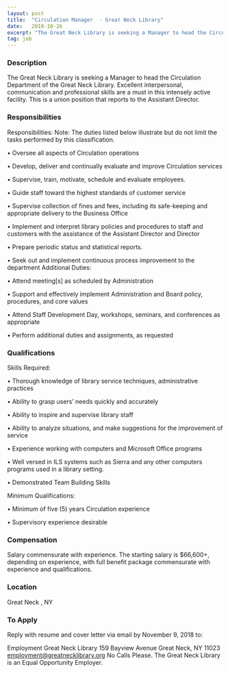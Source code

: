 ```yaml
---
layout: post
title:  "Circulation Manager  - Great Neck Library"
date:   2018-10-26
excerpt: "The Great Neck Library is seeking a Manager to head the Circulation Department of the Great Neck Library.  Excellent interpersonal, communication and professional skills are a must in this intensely active facility. This is a union position that reports to the Assistant Director."
tag: job
---
```


### Description   

The Great Neck Library is seeking a Manager to head the Circulation Department of the Great Neck Library.  Excellent interpersonal, communication and professional skills are a must in this intensely active facility. This is a union position that reports to the Assistant Director.


### Responsibilities   

Responsibilities:
Note: The duties listed below illustrate but do not limit the tasks performed by this classification.

• 	Oversee all aspects of Circulation operations

• 	Develop, deliver and continually evaluate and improve Circulation services

• 	Supervise, train, motivate, schedule and evaluate employees. 

• 	Guide staff toward the highest standards of customer service

• 	Supervise collection of fines and fees, including its safe-keeping and appropriate delivery to the Business Office

• 	Implement and interpret library policies and procedures to staff and customers with the assistance of the Assistant Director and Director

• 	Prepare periodic status and statistical reports.

• 	Seek out and implement continuous process improvement to the department
Additional Duties:

• 	Attend meeting[s] as scheduled by Administration

• 	Support and effectively implement Administration and Board policy, procedures, and core values

• 	Attend Staff Development Day, workshops, seminars, and conferences as appropriate

• 	Perform additional duties and assignments, as requested



### Qualifications   

Skills Required:

• 	Thorough knowledge of library service techniques, administrative practices

• 	Ability to grasp users’ needs quickly and accurately

• 	Ability to inspire and supervise library staff

• 	Ability to analyze situations, and make suggestions for the improvement of service

• 	Experience working with computers and Microsoft Office programs

• 	Well versed in ILS systems such as Sierra and any other computers programs used in a library setting.

• 	Demonstrated Team Building Skills

Minimum Qualifications:

• 	Minimum of five (5) years Circulation experience

• 	Supervisory experience desirable




### Compensation   

Salary commensurate with experience.  The starting salary is $66,600+, depending on experience, with full benefit package commensurate with experience and qualifications.


### Location   

Great Neck , NY




### To Apply   

Reply with resume and cover letter via email by November 9, 2018 to: 

Employment
Great Neck Library
159 Bayview Avenue
Great Neck, NY  11023
employment@greatnecklibrary.org
No Calls Please.
The Great Neck Library is an Equal Opportunity Employer.






